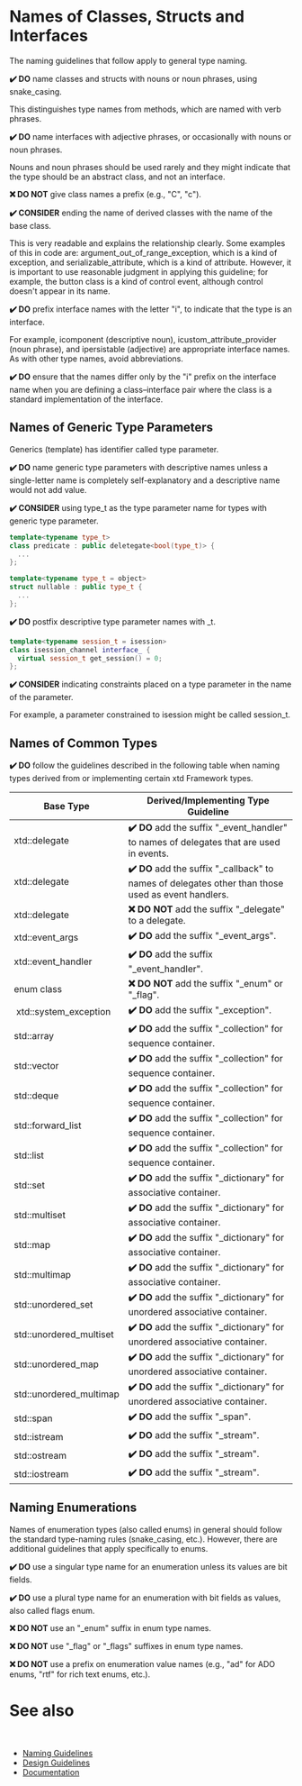 # Names of Classes, Structs and Interfaces

The naming guidelines that follow apply to general type naming.

**✔️ DO** name classes and structs with nouns or noun phrases, using snake_casing.

This distinguishes type names from methods, which are named with verb phrases.

**✔️ DO** name interfaces with adjective phrases, or occasionally with nouns or noun phrases.

Nouns and noun phrases should be used rarely and they might indicate that the type should be an abstract class, and not an interface.

**❌ DO NOT** give class names a prefix (e.g., "C", "c").

**✔️ CONSIDER** ending the name of derived classes with the name of the base class.

This is very readable and explains the relationship clearly. Some examples of this in code are: argument_out_of_range_exception, which is a kind of exception, and serializable_attribute, which is a kind of attribute. However, it is important to use reasonable judgment in applying this guideline; for example, the button class is a kind of control event, although control doesn't appear in its name.

**✔️ DO** prefix interface names with the letter "i", to indicate that the type is an interface.

For example, icomponent (descriptive noun), icustom_attribute_provider (noun phrase), and ipersistable (adjective) are appropriate interface names. As with other type names, avoid abbreviations.

**✔️ DO** ensure that the names differ only by the "i" prefix on the interface name when you are defining a class–interface pair where the class is a standard implementation of the interface.

## Names of Generic Type Parameters

Generics (template) has identifier called type parameter.

**✔️ DO** name generic type parameters with descriptive names unless a single-letter name is completely self-explanatory and a descriptive name would not add value.

**✔️ CONSIDER** using type_t as the type parameter name for types with generic type parameter.

```cpp
template<typename type_t>
class predicate : public deletegate<bool(type_t)> {
  ...
};
```

```cpp
template<typename type_t = object>
struct nullable : public type_t {
  ...
};
```

**✔️ DO** postfix descriptive type parameter names with _t.

```cpp
template<typename session_t = isession>
class isession_channel interface_ {
  virtual session_t get_session() = 0;
};
```

**✔️ CONSIDER** indicating constraints placed on a type parameter in the name of the parameter.

For example, a parameter constrained to isession might be called session_t.

## Names of Common Types

**✔️ DO** follow the guidelines described in the following table when naming types derived from or implementing certain xtd Framework types.

| Base Type               | Derived/Implementing Type Guideline                                                                |
| ----------------------- | -------------------------------------------------------------------------------------------------- |
| xtd::delegate           | **✔️ DO** add the suffix "_event_handler" to names of delegates that are used in events.            |
| xtd::delegate           | **✔️ DO** add the suffix "_callback" to names of delegates other than those used as event handlers. |
| xtd::delegate           | **❌ DO NOT** add the suffix "_delegate" to a delegate.                                             |
| xtd::event_args         | **✔️ DO** add the suffix "_event_args".                                                             |
| xtd::event_handler      | **✔️ DO** add the suffix "_event_handler".                                                          |
| enum class              | **❌ DO NOT** add the suffix "_enum" or "_flag".                                                    |
| xtd::system_exception| **✔️ DO** add the suffix "_exception".                                                              |
| std::array              | **✔️ DO** add the suffix "_collection" for sequence container.                                     |
| std::vector             | **✔️ DO** add the suffix "_collection" for sequence container.                                     |
| std::deque              | **✔️ DO** add the suffix "_collection" for sequence container.                                     |
| std::forward_list       | **✔️ DO** add the suffix "_collection" for sequence container.                                     |
| std::list               | **✔️ DO** add the suffix "_collection" for sequence container.                                     |
| std::set                | **✔️ DO** add the suffix "_dictionary" for associative container.                                  |
| std::multiset           | **✔️ DO** add the suffix "_dictionary" for associative container.                                  |
| std::map                | **✔️ DO** add the suffix "_dictionary" for associative container.                                  |
| std::multimap           | **✔️ DO** add the suffix "_dictionary" for associative container.                                  |
| std::unordered_set      | **✔️ DO** add the suffix "_dictionary" for unordered associative container.                        |
| std::unordered_multiset | **✔️ DO** add the suffix "_dictionary" for unordered associative container.                        |
| std::unordered_map      | **✔️ DO** add the suffix "_dictionary" for unordered associative container.                        |
| std::unordered_multimap | **✔️ DO** add the suffix "_dictionary" for unordered associative container.                        |
| std::span               | **✔️ DO** add the suffix "_span".                                                                   |
| std::istream            | **✔️ DO** add the suffix "_stream".                                                                 |
| std::ostream            | **✔️ DO** add the suffix "_stream".                                                                 |
| std::iostream           | **✔️ DO** add the suffix "_stream".                                                                 |

## Naming Enumerations

Names of enumeration types (also called enums) in general should follow the standard type-naming rules (snake_casing, etc.). However, there are additional guidelines that apply specifically to enums.

**✔️ DO** use a singular type name for an enumeration unless its values are bit fields.

**✔️ DO** use a plural type name for an enumeration with bit fields as values, also called flags enum.

**❌ DO NOT** use an "_enum" suffix in enum type names.

**❌ DO NOT** use "_flag" or "_flags" suffixes in enum type names.

**❌ DO NOT** use a prefix on enumeration value names (e.g., "ad" for ADO enums, "rtf" for rich text enums, etc.).

# See also
​
* [Naming Guidelines](/docs/documentation/design_guidelines/Naming%20Guidelines)
* [Design Guidelines](/docs/documentation/design_guidelines)
* [Documentation](/docs/documentation)

